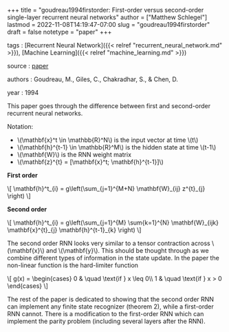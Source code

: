 +++
title = "goudreau1994firstorder: First-order versus second-order single-layer recurrent neural networks"
author = ["Matthew Schlegel"]
lastmod = 2022-11-08T14:19:47-07:00
slug = "goudreau1994firstorder"
draft = false
notetype = "paper"
+++

tags
: [Recurrent Neural Network]({{< relref "recurrent_neural_network.md" >}}), [Machine Learning]({{< relref "machine_learning.md" >}})

source
: [paper](https://ieeexplore.ieee.org/abstract/document/286928?casa_token=E4AtxCXObRwAAAAA:zRCrX-jTWDkLzRKo7vz5JB6T-hrWO52VCzU1_5nON0MqQ9CgLMe0N5t0Wd6QhXKbXOwPHX3o8FY)

authors
: Goudreau, M., Giles, C., Chakradhar, S., &amp; Chen, D.

year
: 1994

This paper goes through the difference between first and second-order recurrent neural networks.

Notation:

-   \\(\mathbf{x}^t \in \mathbb{R}^N\\) is the input vector at time \\(t\\)
-   \\(\mathbf{h}^{t-1} \in \mathbb{R}^M\\) is the hidden state at time \\(t-1\\)
-   \\(\mathbf{W}\\) is the RNN weight matrix
-   \\(\mathbf{z}^{t} = [\mathbf{x}^t; \mathbf{h}^{t-1}]\\)

**First order**

\\[
\mathbf{h}^t\_{i} = g\left(\sum\_{j=1}^{M+N} \mathbf{W}\_{ij} z^{t}\_{j}  \right)
\\]

**Second order**

\\[
\mathbf{h}^t\_{i} = g\left(\sum\_{j=1}^{M} \sum{k=1}^{N} \mathbf{W}\_{ijk} \mathbf{x}^{t}\_{j} \mathbf{h}^{t-1}\_{k}  \right)
\\]

The second order RNN looks very similar to a tensor contraction across \\(\mathbf{x}\\) and \\(\mathbf{y}\\). This should be thought through as we combine different types of information in the state update. In the paper the non-linear function is the hard-limiter function

\\[
g(x) = \begin{cases}
0 & \quad \text{if } x \leq 0\\\\
1 & \quad \text{if } x > 0
\end{cases}
\\]

The rest of the paper is dedicated to showing that the second order RNN can implement any finite state recognizer (theorem 2), while a first-order RNN cannot. There is a modification to the first-order RNN which can implement the parity problem (including several layers after the RNN).
